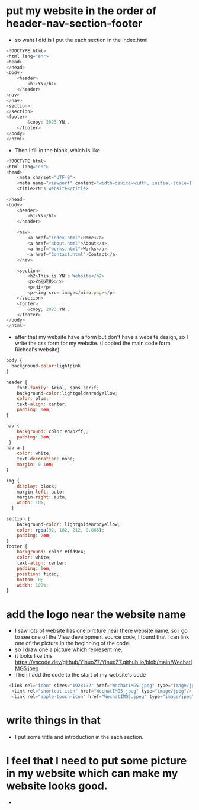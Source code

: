 # put my website in the order of header-nav-section-footer
- so waht I did is I put the each section in the index.html
``` javascript
<!DOCTYPE html>
<html lang="en">
<head>
</head>
<body>
    <header>
        <h1>YN</h1>
    </header>
<nav>
</nav>
<section>
</section>
<footer>
        &copy; 2023 YN..
    </footer>
</body>
</html>
```
- Then I fill in the blank, which is like
```javascript
<!DOCTYPE html>
<html lang="en">
<head>
    <meta charset="UTF-8">
    <meta name="viewport" content="width=device-width, initial-scale=1.0">
    <title>YN's website</title>

</head>
<body>
    <header>
        <h1>YN</h1>
    </header>
    
    <nav>
        <a href="index.html">Home</a>
        <a href="about.html">About</a>
        <a href="works.html">Works</a>
        <a href="Contact.html">Contact</a>
    </nav>

    <section>
        <h2>This is YN's Website</h2>
        <p>欢迎观影</p>
        <p>Hi</p>
        <p><img src= images/mino.png></p>
    </section>
    <footer>
        &copy; 2023 YN..
    </footer>
</body>
</html>
```
- after that my website have a form but don't have a website design, so I write the css form for my website.
(I copied the main code form Richeal's website)
```javascript
body {
  background-color:lightpink
}

header {
    font-family: Arial, sans-serif;
    background-color:lightgoldenrodyellow;
    color: plum;
    text-align: center;
    padding: 1em;
}

nav {
    background: color #d7b2ff;;
    padding: 1em;
 }
nav a {
    color: white;
    text-decoration: none;
    margin: 0 1em;
}

img {
    display: block;
    margin-left: auto;
    margin-right: auto;
    width: 10%;
  }

section {
    background-color: lightgoldenrodyellow;
    color: rgba(92, 182, 212, 0.866);
    padding: 2em;
}
footer {
    background: color #ffd9e4;
    color: white;
    text-align: center;
    padding: 1em;
    position: fixed;
    bottom: 0;
    width: 100%;
}
```

# add the logo near the website name
- I saw lots of website has one pircture near there website name, so I go to see one of the View development source code, I found that I can link one of the picture in the beginning of the code.
- so I draw one a picture which represent me.
- it looks like this 
https://vscode.dev/github/YinuoZ7/YinuoZ7.github.io/blob/main/WechatIMG5.jpeg
- Then I add the code to the start of my website's code
```javascript
 <link rel="icon" sizes="192x192" href="WechatIMG5.jpeg" type="image/jpeg"/>
  <link rel="shortcut icon" href="WechatIMG5.jpeg" type="image/jpeg"/>
  <link rel="apple-touch-icon" href="WechatIMG5.jpeg" type="image/jpeg"/>
```

# write things in that 
- I put some tittle and introduction in the each section. 

# I feel that I need to put some picture in my website which can make my website looks good.
- 
